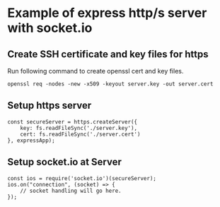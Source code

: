 # Example of express http/s server with socket.io

## Create SSH certificate and key files for https
Run following command to create openssl cert and key files.

```
openssl req -nodes -new -x509 -keyout server.key -out server.cert
```

## Setup https server
```
const secureServer = https.createServer({
    key: fs.readFileSync('./server.key'),
    cert: fs.readFileSync('./server.cert')
}, expressApp);
```

## Setup socket.io at Server
```
const ios = require('socket.io')(secureServer);
ios.on("connection", (socket) => {
    // socket handling will go here.
});
```
